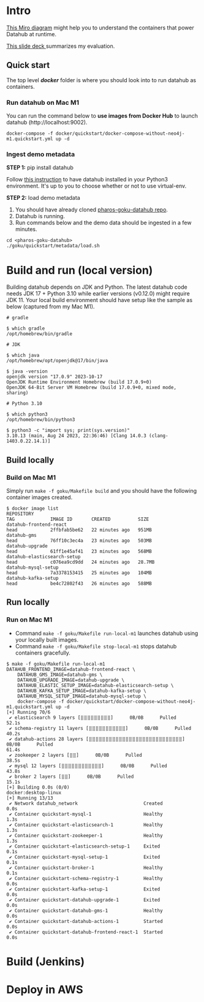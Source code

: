 # Intro

[This Miro diagram](https://miro.com/app/board/uXjVNqY-J2I=/?share_link_id=729782654545) might help you to understand the containers that power Datahub at runtime.

[This slide deck ](https://docs.google.com/presentation/d/1opGrGqG4-QyYtaupxcnatpoGQ3wmVz9s62hbpg3q_o0/edit?usp=sharing) summarizes my evaluation.

## Quick start

The top level ***docker*** folder is where you should look into to run datahub as containers.

### Run datahub on Mac M1

You can run the command below to **use images from Docker Hub** to launch datahub (http://localhost:9002).

```
docker-compose -f docker/quickstart/docker-compose-without-neo4j-m1.quickstart.yml up -d
```

### Ingest demo metadata

**STEP 1:** pip install datahub

Follow [this instruction](https://datahubproject.io/docs/cli/#installation) to have datahub installed in your Python3 environment. It's up to you to choose whether or not to use virtual-env.

**STEP 2:** load demo metadata

1. You should have already cloned [pharos-goku-datahub repo](https://ghe.megaleo.com/dpoe/pharos-goku-datahub).
2. Datahub is running.
3. Run commands below and the demo data should be ingested in a few minutes.

```
cd <pharos-goku-datahub>
./goku/quickstart/metadata/load.sh
```

# Build and run (local version)

Building datahub depends on JDK and Python. The latest datahub code needs JDK 17 + Python 3.10 while earlier versions (v0.12.0) might require JDK 11. Your local build environment should have setup like the sample as below (captured from my Mac M1).

```
# gradle

$ which gradle
/opt/homebrew/bin/gradle

# JDK

$ which java
/opt/homebrew/opt/openjdk@17/bin/java

$ java -version
openjdk version "17.0.9" 2023-10-17
OpenJDK Runtime Environment Homebrew (build 17.0.9+0)
OpenJDK 64-Bit Server VM Homebrew (build 17.0.9+0, mixed mode, sharing)

# Python 3.10

$ which python3
/opt/homebrew/bin/python3

$ python3 -c "import sys; print(sys.version)"
3.10.13 (main, Aug 24 2023, 22:36:46) [Clang 14.0.3 (clang-1403.0.22.14.1)]

```
## Build locally

### Build on Mac M1

Simply run ```make -f goku/Makefile build``` and you should have the following container images created.

```
$ docker image list
REPOSITORY                                                                              TAG             IMAGE ID       CREATED          SIZE
datahub-frontend-react                                                                  head            2ffbfab5be62   22 minutes ago   951MB
datahub-gms                                                                             head            76ff10c3ec4a   23 minutes ago   503MB
datahub-upgrade                                                                         head            61ff1e45af41   23 minutes ago   568MB
datahub-elasticsearch-setup                                                             head            c076ea9cd9dd   24 minutes ago   28.7MB
datahub-mysql-setup                                                                     head            7a3378153415   25 minutes ago   104MB
datahub-kafka-setup                                                                     head            be4c72802f43   26 minutes ago   588MB
```

## Run locally

### Run on Mac M1

- Command ```make -f goku/Makefile run-local-m1``` launches datahub using your locally built images.
- Command ```make -f goku/Makefile stop-local-m1``` stops datahub containers gracefully.

```
$ make -f goku/Makefile run-local-m1
DATAHUB_FRONTEND_IMAGE=datahub-frontend-react \
	DATAHUB_GMS_IMAGE=datahub-gms \
	DATAHUB_UPGRADE_IMAGE=datahub-upgrade \
	DATAHUB_ELASTIC_SETUP_IMAGE=datahub-elasticsearch-setup \
	DATAHUB_KAFKA_SETUP_IMAGE=datahub-kafka-setup \
	DATAHUB_MYSQL_SETUP_IMAGE=datahub-mysql-setup \
	docker-compose -f docker/quickstart/docker-compose-without-neo4j-m1.quickstart.yml up -d
[+] Running 70/6
 ✔ elasticsearch 9 layers [⣿⣿⣿⣿⣿⣿⣿⣿⣿]      0B/0B      Pulled                                                                                                                             52.1s 
 ✔ schema-registry 11 layers [⣿⣿⣿⣿⣿⣿⣿⣿⣿⣿⣿]      0B/0B      Pulled                                                                                                                        40.2s 
 ✔ datahub-actions 28 layers [⣿⣿⣿⣿⣿⣿⣿⣿⣿⣿⣿⣿⣿⣿⣿⣿⣿⣿⣿⣿⣿⣿⣿⣿⣿⣿⣿⣿]      0B/0B      Pulled                                                                                                       61.4s 
 ✔ zookeeper 2 layers [⣿⣿]      0B/0B      Pulled                                                                                                                                        38.5s 
 ✔ mysql 12 layers [⣿⣿⣿⣿⣿⣿⣿⣿⣿⣿⣿⣿]      0B/0B      Pulled                                                                                                                                 43.8s 
 ✔ broker 2 layers [⣿⣿]      0B/0B      Pulled                                                                                                                                           15.1s 
[+] Building 0.0s (0/0)                                                                                                                                                   docker:desktop-linux
[+] Running 13/13
 ✔ Network datahub_network                        Created                                                                                                                                 0.0s 
 ✔ Container quickstart-mysql-1                   Healthy                                                                                                                                 1.3s 
 ✔ Container quickstart-elasticsearch-1           Healthy                                                                                                                                 1.3s 
 ✔ Container quickstart-zookeeper-1               Healthy                                                                                                                                 1.3s 
 ✔ Container quickstart-elasticsearch-setup-1     Exited                                                                                                                                  0.1s 
 ✔ Container quickstart-mysql-setup-1             Exited                                                                                                                                  0.1s 
 ✔ Container quickstart-broker-1                  Healthy                                                                                                                                 0.1s 
 ✔ Container quickstart-schema-registry-1         Healthy                                                                                                                                 0.0s 
 ✔ Container quickstart-kafka-setup-1             Exited                                                                                                                                  0.0s 
 ✔ Container quickstart-datahub-upgrade-1         Exited                                                                                                                                  0.0s 
 ✔ Container quickstart-datahub-gms-1             Healthy                                                                                                                                 0.0s 
 ✔ Container quickstart-datahub-actions-1         Started                                                                                                                                 0.0s 
 ✔ Container quickstart-datahub-frontend-react-1  Started                                                                                                                                 0.0s 
 ```


# Build (Jenkins)

# Deploy in AWS

